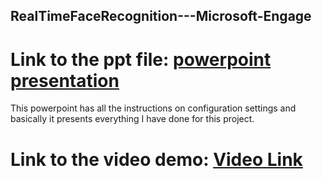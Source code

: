 ## RealTimeFaceRecognition---Microsoft-Engage
# Link to the ppt file: [powerpoint presentation](https://iitgoffice-my.sharepoint.com/:p:/g/personal/g_ichchha_iitg_ac_in/EQkHuyj9yLlBqyU5NsLf16cBti0QZ-ik-dWzNSwFPuwCYA?e=0kqho6)
This powerpoint has all the instructions on configuration settings and basically it presents  everything I have done for this project.
# Link to the video demo: [Video Link](https://iitgoffice-my.sharepoint.com/:v:/g/personal/g_ichchha_iitg_ac_in/ETcVHoMJvxdDl72rUbfu-swBWFQ1Y_xbOVquvlGsVb7VOQ?e=hn52gi)
